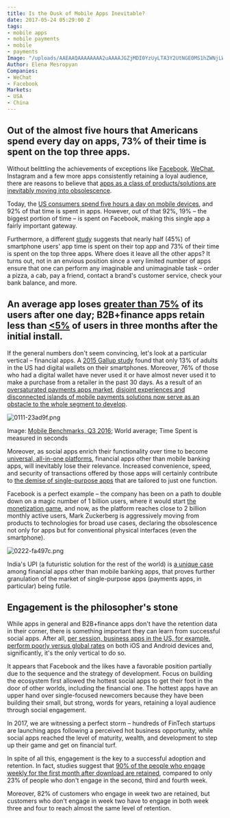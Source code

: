 ```yaml
---
title: Is the Dusk of Mobile Apps Inevitable?
date: 2017-05-24 05:29:00 Z
tags:
- mobile apps
- mobile payments
- mobile
- payments
Image: "/uploads/AAEAAQAAAAAAAA2uAAAAJGZjMDI0YzUyLTA3Y2UtNGE0MS1hZWNjLWRlMWIzZDUxYmNkZA.jpg"
Author: Elena Mesropyan
Companies:
- WeChat
- Facebook
Markets:
- USA
- China
---
```


## Out of the almost five hours that Americans spend every day on apps, 73% of their time is spent on the top three apps.

Without belittling the achievements of exceptions like [Facebook](https://letstalkpayments.com/why-facebook-is-a-dark-horse-in-the-financial-services-industry/), [WeChat](http://www.wsj.com/video/china-wechat-goes-beyond-social-networking/D7E7D0B3-0207-4DD3-8E1B-2977D38D88B9.html), Instagram and a few more apps consistently retaining a loyal audience, there are reasons to believe that [apps as a class of products/solutions are inevitably moving into obsolescence](https://letstalkpayments.com/understand-future-of-financial-services-industry/).

Today, the [US consumers spend five hours a day on mobile devices](https://techcrunch.com/2017/03/03/u-s-consumers-now-spend-5-hours-per-day-on-mobile-devices/), and 92% of that time is spent in apps. However, out of that 92%, 19% – the biggest portion of time – is spent on Facebook, making this single app a fairly important gateway.

Furthermore, a different [study](http://marketingland.com/nearly-85-percent-smartphone-app-time-concentrated-top-five-apps-report-191624) suggests that nearly half (45%) of smartphone users' app time is spent on their top app and 73% of their time is spent on the top three apps. Where does it leave all the other apps? It turns out, not in an envious position since a very limited number of apps ensure that one can perform any imaginable and unimaginable task – order a pizza, a cab, pay a friend, contact a brand's customer service, check your bank balance, and more.

## An average app loses [greater than 75%](https://www.appboy.com/blog/app-customer-retention-spring-2016-report/?utm_source=contentdownload&utm_medium=email&utm_campaign=springretentionreport2016&mkt_tok=eyJpIjoiWlRGaVpEQmlaRGM0TWpBMiIsInQiOiJwOUk3cU5IRkM4S2h3b1A1enFtcm00TnNCRDYreE0xZmRcL09BNWJvNlwvRkJaQjMrUTJuUmlkMmF6WXgrenRkN3pCTjBDcEtJK2tOT1ZTOWpXK1RyVk9kTDhYcFQ3ajBzQm1ieE9ZU3BvTkhwdlNsSFF3d01nSkRhMjJnK1hNNFIwIn0%3D) of its users after one day; B2B\+finance apps retain less than [<5%](https://www.appboy.com/blog/app-customer-retention-spring-2016-report/?utm_source=contentdownload&utm_medium=email&utm_campaign=springretentionreport2016&mkt_tok=eyJpIjoiWlRGaVpEQmlaRGM0TWpBMiIsInQiOiJwOUk3cU5IRkM4S2h3b1A1enFtcm00TnNCRDYreE0xZmRcL09BNWJvNlwvRkJaQjMrUTJuUmlkMmF6WXgrenRkN3pCTjBDcEtJK2tOT1ZTOWpXK1RyVk9kTDhYcFQ3ajBzQm1ieE9ZU3BvTkhwdlNsSFF3d01nSkRhMjJnK1hNNFIwIn0%3D) of users in three months after the initial install.

If the general numbers don't seem convincing, let's look at a particular vertical – financial apps. A [2015 Gallup study](http://www.gallup.com/businessjournal/184034/no-one-winning-battle-digital-wallet-customers.aspx) found that only 13% of adults in the US had digital wallets on their smartphones. Moreover, 76% of those who had a digital wallet have never used it or have almost never used it to make a purchase from a retailer in the past 30 days. As a result of an [oversaturated payments apps market](https://medici.letstalkpayments.com/companies?utf8=%E2%9C%93&page=1&term=&q%5Brocket_eq%5D=0&q%5Btype_eq%5D=&term=&q%5Bname_cont%5D=&q%5Bkeywords%5D=&q%5Bcountry_eq%5D=&q%5Bfounding_year_operator%5D=%3D&q%5Btotal_funding_amount_value_gt%5D=&q%5Btotal_funding_amount_value_lt%5D=&q%5Bdate_of_last_funding_year_eq%5D=&q%5Btags%5D%5B%5D=Mobile\+Wallets%2FPayments), [disjoint experiences and disconnected islands of mobile payments solutions now serve as an obstacle to the whole segment to develop](https://letstalkpayments.com/mobile-wallets-when-too-many-pays-wont-let-anyone-win/).

![0111-23ad9f.png](/uploads/0111-23ad9f.png)

Image: [Mobile Benchmarks, Q3 2016](https://www.adjust.com/resources/mobile-benchmarks-q3-2016/?utm_channel=1&utm_source=google&utm_medium=search&utm_term=app%20retention%20rates%20ph&utm_campaign=Mobile%20Benchmarks%20Q3%2016%20US&gclid=CP7tw5Tjh9QCFU1ufgodG20Jqw); World average; Time Spent is measured in seconds

Moreover, as social apps enrich their functionality over time to become [universal, all-in-one platforms](https://letstalkpayments.com/contextual-commerce-from-single-purpose-apps-to-all-in-one-platforms/), financial apps other than mobile banking apps, will inevitably lose their relevance. Increased convenience, speed, and security of transactions offered by those apps will certainly contribute to [the demise of single-purpose apps](https://letstalkpayments.com/p2p-payments-migration-from-apps-to-media-channels/) that are tailored to just one function.

Facebook is a perfect example – the company has been on a path to double down on a magic number of 1 billion users, where it would start [the monetization game](https://letstalkpayments.com/why-facebook-is-a-dark-horse-in-the-financial-services-industry/), and now, as the platform reaches close to 2 billion monthly active users, Mark Zuckerberg is aggressively moving from products to technologies for broad use cases, declaring the obsolescence not only for apps but for conventional physical interfaces (even the smartphone).

![0222-fa497c.png](/uploads/0222-fa497c.png)

India's UPI (a futuristic solution for the rest of the world) is [a unique case](https://letstalkpayments.com/unified-payments-interface/) among financial apps other than mobile banking apps, that proves further granulation of the market of single-purpose apps (payments apps, in particular) being futile.

## Engagement is the philosopher's stone

While apps in general and B2B\+finance apps don't have the retention data in their corner, there is something important they can learn from successful social apps. After all, [per session, business apps in the US, for example, perform poorly versus global rates](https://www.adjust.com/resources/mobile-benchmarks-q3-2016/?utm_channel=1&utm_source=google&utm_medium=search&utm_term=app%20retention%20rates%20ph&utm_campaign=Mobile%20Benchmarks%20Q3%2016%20US&gclid=CP7tw5Tjh9QCFU1ufgodG20Jqw) on both iOS and Android devices and, significantly, it's the only vertical to do so.

It appears that Facebook and the likes have a favorable position partially due to the sequence and the strategy of development. Focus on building the ecosystem first allowed the hottest social apps to get their foot in the door of other worlds, including the financial one. The hottest apps have an upper hand over single-focused newcomers because they have been building their small, but strong, words for years, retaining a loyal audience through social engagement.

In 2017, we are witnessing a perfect storm – hundreds of FinTech startups are launching apps following a perceived hot business opportunity, while social apps reached the level of maturity, wealth, and development to step up their game and get on financial turf.

In spite of all this, engagement is the key to a successful adoption and retention. In fact, studies suggest that [90% of the people who engage weekly for the first month after download are retained](https://www.appboy.com/blog/be-your-customers-ritual-consistent-engagement-results-in-90-audience-retention-after-one-month/), compared to only 23% of people who don't engage in the second, third and fourth week.

Moreover, 82% of customers who engage in week two are retained, but customers who don't engage in week two have to engage in both week three and four to reach almost the same level of retention.